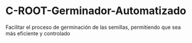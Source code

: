 # C-ROOT-Germinador-Automatizado
Facilitar el proceso de germinación de las semillas, permitiendo que sea más eficiente y controlado
